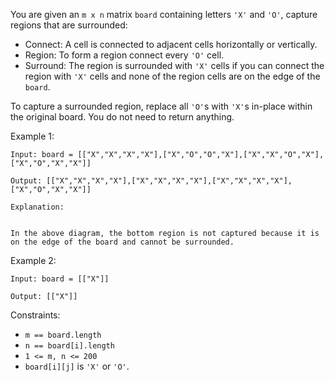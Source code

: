 You are given an `m x n` matrix `board` containing letters `'X'` and `'O'`, capture regions that are surrounded:

- Connect: A cell is connected to adjacent cells horizontally or vertically.
- Region: To form a region connect every `'O'` cell.
- Surround: The region is surrounded with `'X'` cells if you can connect the region with `'X'` cells and none of the region cells are on the edge of the `board`.

To capture a surrounded region, replace all `'O'`s with `'X'`s in-place within the original board. You do not need to return anything.

Example 1:

```
Input: board = [["X","X","X","X"],["X","O","O","X"],["X","X","O","X"],["X","O","X","X"]]

Output: [["X","X","X","X"],["X","X","X","X"],["X","X","X","X"],["X","O","X","X"]]

Explanation:


In the above diagram, the bottom region is not captured because it is on the edge of the board and cannot be surrounded.
```

Example 2:

```
Input: board = [["X"]]

Output: [["X"]]
```

Constraints:

- `m == board.length`
- `n == board[i].length`
- `1 <= m, n <= 200`
- `board[i][j]` is `'X'` or `'O'`.
